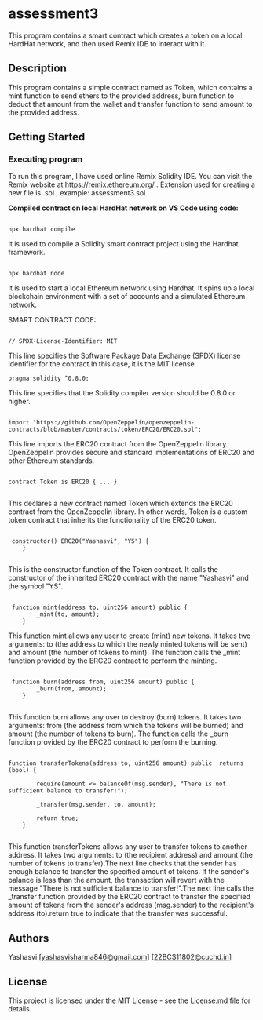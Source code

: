 # assessment3

This program contains a smart contract which creates a token on a local HardHat network, and then used Remix IDE to interact with it.

## Description

This program contains a simple contract named as Token, which contains a mint function to send ethers to the provided address,  burn function to deduct that amount from the wallet and transfer function to send amount to the provided address.


## Getting Started

### Executing program

To run this program, I have used online Remix Solidity IDE. You can visit the Remix website at https://remix.ethereum.org/ .
Extension used for creating a new file is .sol , example: assessment3.sol

**Compiled contract on local HardHat network on VS Code using code:**

```Hardhat

npx hardhat compile

```

 It is used to compile a Solidity smart contract project using the Hardhat framework. 

 ```Hardhat

npx hardhat node

```

It is used to start a local Ethereum network using Hardhat. It spins up a local blockchain environment with a set of accounts and a simulated Ethereum network. 

SMART CONTRACT CODE:

```solidity

// SPDX-License-Identifier: MIT

```

This line specifies the Software Package Data Exchange (SPDX) license identifier for the contract.In this case, it is the MIT license.

```solidity
pragma solidity ^0.8.0;
```
This line specifies that the Solidity compiler version should be 0.8.0 or higher.


```solidity

import "https://github.com/OpenZeppelin/openzeppelin-contracts/blob/master/contracts/token/ERC20/ERC20.sol";

```

This line imports the ERC20 contract from the OpenZeppelin library. OpenZeppelin provides secure and standard implementations of ERC20 and other Ethereum standards.

```solidity

contract Token is ERC20 { ... }  
  
```

This declares a new contract named Token which extends the ERC20 contract from the OpenZeppelin library. In other words, Token is a custom token contract that inherits the functionality of the ERC20 token.


```solidity

 constructor() ERC20("Yashasvi", "YS") {
    }
  
```

This is the constructor function of the Token contract. It calls the constructor of the inherited ERC20 contract with the name "Yashasvi" and the symbol "YS".
```solidity

 function mint(address to, uint256 amount) public {
        _mint(to, amount);
    }
```

This function mint allows any user to create (mint) new tokens. It takes two arguments: to (the address to which the newly minted tokens will be sent) and amount (the number of tokens to mint). The function calls the _mint function provided by the ERC20 contract to perform the minting.

```solidity

 function burn(address from, uint256 amount) public {
        _burn(from, amount);
    }
  
```
This function burn allows any user to destroy (burn) tokens. It takes two arguments: from (the address from which the tokens will be burned) and amount (the number of tokens to burn). The function calls the _burn function provided by the ERC20 contract to perform the burning.

```solidity

function transferTokens(address to, uint256 amount) public  returns (bool) {

        require(amount <= balanceOf(msg.sender), "There is not sufficient balance to transfer!");

        _transfer(msg.sender, to, amount);

        return true;
    }
  
```
This function transferTokens allows any user to transfer tokens to another address. It takes two arguments: to (the recipient address) and amount (the number of tokens to transfer).The next line checks that the sender has enough balance to transfer the specified amount of tokens. If the sender's balance is less than the amount, the transaction will revert with the message "There is not sufficient balance to transfer!".The next line calls the _transfer function provided by the ERC20 contract to transfer the specified amount of tokens from the sender's address (msg.sender) to the recipient's address (to).return true to indicate that the transfer was successful.



## Authors

Yashasvi
[yashasvisharma846@gmail.com]
[22BCS11802@cuchd.in]

## License

This project is licensed under the MIT License - see the License.md file for details.
